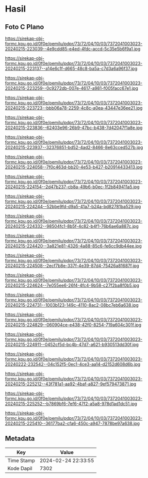 # Hasil

## Foto C Plano

https://sirekap-obj-formc.kpu.go.id/0f0e/pemilu/pdpr/73/72/04/10/03/7372041003023-20240215-223039--4e9cdd85-e4ed-4fdc-accd-5c35e5b6f9a1.jpg

https://sirekap-obj-formc.kpu.go.id/0f0e/pemilu/pdpr/73/72/04/10/03/7372041003023-20240215-223137--a14e6c1f-d665-48c8-ba5a-c7d3a6a96f37.jpg

https://sirekap-obj-formc.kpu.go.id/0f0e/pemilu/pdpr/73/72/04/10/03/7372041003023-20240215-223259--0c9272db-007e-4617-a981-f005facc67e1.jpg

https://sirekap-obj-formc.kpu.go.id/0f0e/pemilu/pdpr/73/72/04/10/03/7372041003023-20240215-223723--bbb06a78-2259-4c8c-a0ea-43447e36ee21.jpg

https://sirekap-obj-formc.kpu.go.id/0f0e/pemilu/pdpr/73/72/04/10/03/7372041003023-20240215-223836--62403e96-26b9-47bc-b438-7d42047f1a8e.jpg

https://sirekap-obj-formc.kpu.go.id/0f0e/pemilu/pdpr/73/72/04/10/03/7372041003023-20240215-223937--32376851-bd52-4ad2-8466-8e63cced527b.jpg

https://sirekap-obj-formc.kpu.go.id/0f0e/pemilu/pdpr/73/72/04/10/03/7372041003023-20240215-224058--7f0c463d-bb20-4e53-b427-b20914433413.jpg

https://sirekap-obj-formc.kpu.go.id/0f0e/pemilu/pdpr/73/72/04/10/03/7372041003023-20240215-224154--2d47b237-cb8a-49b6-b0ec-1f2b849411a5.jpg

https://sirekap-obj-formc.kpu.go.id/0f0e/pemilu/pdpr/73/72/04/10/03/7372041003023-20240215-224244--52bbe9fd-d9a5-41a7-b24a-bd82781ba529.jpg

https://sirekap-obj-formc.kpu.go.id/0f0e/pemilu/pdpr/73/72/04/10/03/7372041003023-20240215-224332--98504fc1-8b5f-4c82-b4f1-76b6ae6a887c.jpg

https://sirekap-obj-formc.kpu.go.id/0f0e/pemilu/pdpr/73/72/04/10/03/7372041003023-20240215-224420--3a821e81-4326-4a88-85c6-fe6cc9db44ee.jpg

https://sirekap-obj-formc.kpu.go.id/0f0e/pemilu/pdpr/73/72/04/10/03/7372041003023-20240215-224508--2ecf7b8e-337f-4e39-87d4-75426a81687f.jpg

https://sirekap-obj-formc.kpu.go.id/0f0e/pemilu/pdpr/73/72/04/10/03/7372041003023-20240215-224624--7e055ee6-26f4-4fc4-9b58-c27f2ba8f0b5.jpg

https://sirekap-obj-formc.kpu.go.id/0f0e/pemilu/pdpr/73/72/04/10/03/7372041003023-20240215-224731--1003b123-149c-4110-8ac2-08bc7eb6a638.jpg

https://sirekap-obj-formc.kpu.go.id/0f0e/pemilu/pdpr/73/72/04/10/03/7372041003023-20240215-224829--060904ce-e438-42f0-8254-719a604c301f.jpg

https://sirekap-obj-formc.kpu.go.id/0f0e/pemilu/pdpr/73/72/04/10/03/7372041003023-20240215-224911--0452cf5d-bc4b-47d7-a621-b930513dd30f.jpg

https://sirekap-obj-formc.kpu.go.id/0f0e/pemilu/pdpr/73/72/04/10/03/7372041003023-20240222-232542--04c152f5-0ec1-4ce3-aa14-d2152d608d6b.jpg

https://sirekap-obj-formc.kpu.go.id/0f0e/pemilu/pdpr/73/72/04/10/03/7372041003023-20240215-225212--43f781a1-aa92-4baf-a827-9ef579473871.jpg

https://sirekap-obj-formc.kpu.go.id/0f0e/pemilu/pdpr/73/72/04/10/03/7372041003023-20240215-225252--b7869bf6-7ef6-47f2-a5a8-978d1ad1dc51.jpg

https://sirekap-obj-formc.kpu.go.id/0f0e/pemilu/pdpr/73/72/04/10/03/7372041003023-20240215-225410--36177ba2-cfa6-450c-a947-7878be97a638.jpg


## Metadata

| Key        | Value               |
| ---------- | ------------------- |
| Time Stamp | 2024-02-24 22:33:55 |
| Kode Dapil | 7302                |



